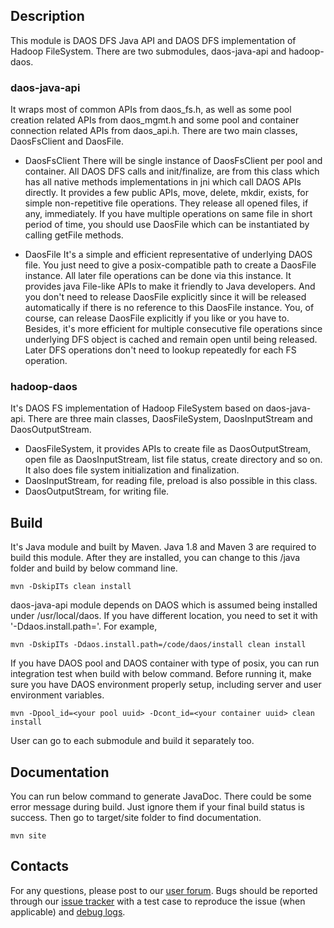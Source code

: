 ## Description
This module is DAOS DFS Java API and DAOS DFS implementation of Hadoop FileSystem. There are two submodules, 
daos-java-api and hadoop-daos.

### daos-java-api
It wraps most of common APIs from daos_fs.h, as well as some pool creation related APIs from daos_mgmt.h and some pool 
and container connection related APIs from daos_api.h. There are two main classes, DaosFsClient and DaosFile.

* DaosFsClient
There will be single instance of DaosFsClient per pool and container. All DAOS DFS calls and init/finalize, are from 
this class which has all native methods implementations in jni which call DAOS APIs directly. It provides a few public 
APIs, move, delete, mkdir, exists, for simple non-repetitive file operations. They release all opened files, if any, 
immediately. If you have multiple operations on same file in short period of time, you should use DaosFile which can be 
instantiated by calling getFile methods.
        
* DaosFile
It's a simple and efficient representative of underlying DAOS file. You just need to give a posix-compatible path to 
create a DaosFile instance. All later file operations can be done via this instance. It provides java File-like APIs to 
make it friendly to Java developers. And you don't need to release DaosFile explicitly since it will be released 
automatically if there is no reference to this DaosFile instance. You, of course, can release DaosFile explicitly if 
you like or you have to. Besides, it's more efficient for multiple consecutive file operations since underlying DFS 
object is cached and remain open until being released. Later DFS operations don't 
need to lookup repeatedly for each FS operation.

### hadoop-daos
It's DAOS FS implementation of Hadoop FileSystem based on daos-java-api. There are three main classes, DaosFileSystem, 
DaosInputStream and DaosOutputStream.

* DaosFileSystem, it provides APIs to create file as DaosOutputStream, open file as DaosInputStream, list file 
    status, create directory and so on. It also does file system initialization and finalization.
* DaosInputStream, for reading file, preload is also possible in this class.
* DaosOutputStream, for writing file.

## Build
It's Java module and built by Maven. Java 1.8 and Maven 3 are required to build this module. After they are installed, 
you can change to this <DAOS>/java folder and build by below command line.

    mvn -DskipITs clean install

daos-java-api module depends on DAOS which is assumed being installed under /usr/local/daos. If you have different 
location, you need to set it with '-Ddaos.install.path=<your DAOS install dir>'. For example, 

    mvn -DskipITs -Ddaos.install.path=/code/daos/install clean install
    
If you have DAOS pool and DAOS container with type of posix, you can run integration test when build with below command.
Before running it, make sure you have DAOS environment properly setup, including server and user environment variables. 

    mvn -Dpool_id=<your pool uuid> -Dcont_id=<your container uuid> clean install
    
User can go to each submodule and build it separately too. 
    
## Documentation
You can run below command to generate JavaDoc. There could be some error message during build. Just ignore them if your 
final build status is success. Then go to target/site folder to find documentation.

    mvn site
    
## Contacts
For any questions, please post to our [user forum](https://daos.groups.io/g/daos). Bugs should be reported through our 
[issue tracker](https://jira.hpdd.intel.com/projects/DAOS) with a test case to reproduce the issue (when applicable) and
 [debug logs](./doc/debugging.md).